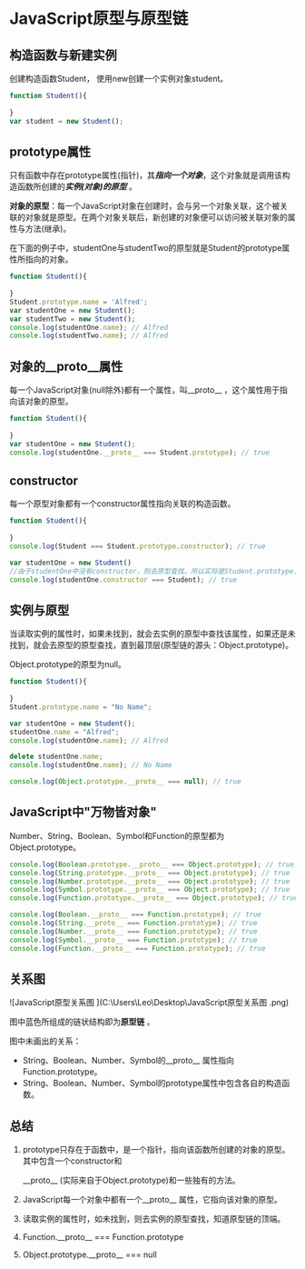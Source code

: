 # JavaScript原型与原型链

## 构造函数与新建实例

创建构造函数Student， 使用new创建一个实例对象student。

```javascript
function Student(){
  
}
var student = new Student();
```

## prototype属性

只有函数中存在prototype属性(指针)，其***指向一个对象***，这个对象就是调用该构造函数所创建的***实例(对象)的原型*** 。

**对象的原型**：每一个JavaScript对象在创建时，会与另一个对象关联，这个被关联的对象就是原型。在两个对象关联后，新创建的对象便可以访问被关联对象的属性与方法(继承)。

在下面的例子中，studentOne与studentTwo的原型就是Student的prototype属性所指向的对象。

```javascript
function Student(){
  
}
Student.prototype.name = 'Alfred';
var studentOne = new Student();
var studentTwo = new Student();
console.log(studentOne.name); // Alfred
console.log(studentTwo.name); // Alfred
```

## 对象的_\_proto\_\_属性

每一个JavaScript对象(null除外)都有一个属性，叫\_\_proto\_\_ ，这个属性用于指向该对象的原型。

```javascript
function Student(){
  
}
var studentOne = new Student();
console.log(studentOne.__proto__ === Student.prototype); // true
```

## constructor

每一个原型对象都有一个constructor属性指向关联的构造函数。

```javascript
function Student(){
  
}
console.log(Student === Student.prototype.constructor); // true

var studentOne = new Student()
//由于studentOne中没有constructor，则去原型查找，所以实际是Student.prototype.constructor
console.log(studentOne.constructor === Student); // true
```

## 实例与原型

当读取实例的属性时，如果未找到，就会去实例的原型中查找该属性，如果还是未找到，就会去原型的原型查找，直到最顶层(原型链的源头：Object.prototype)。

Object.prototype的原型为null。

```javascript
function Student(){
  
}
Student.prototype.name = "No Name";

var studentOne = new Student();
studentOne.name = "Alfred";
console.log(studentOne.name); // Alfred

delete studentOne.name;
console.log(studentOne.name); // No Name

console.log(Object.prototype.__proto__ === null); // true
```

## JavaScript中"万物皆对象"

Number、String、Boolean、Symbol和Function的原型都为Object.prototype。

```javascript
console.log(Boolean.prototype.__proto__ === Object.prototype); // true
console.log(String.prototype.__proto__ === Object.prototype); // true
console.log(Number.prototype.__proto__ === Object.prototype); // true
console.log(Symbol.prototype.__proto__ === Object.prototype); // true
console.log(Function.prototype.__proto__ === Object.prototype); // true

console.log(Boolean.__proto__ === Function.prototype); // true
console.log(String.__proto__ === Function.prototype); // true
console.log(Number.__proto__ === Function.prototype); // true
console.log(Symbol.__proto__ === Function.prototype); // true
console.log(Function.__proto__ === Function.prototype); // true
```

## 关系图

![JavaScript原型关系图 ](C:\Users\Leo\Desktop\JavaScript原型关系图 .png)

图中蓝色所组成的链状结构即为**原型链** 。

图中未画出的关系：

- String、Boolean、Number、Symbol的\_\_proto\_\_ 属性指向Function.prototype。
- String、Boolean、Number、Symbol的prototype属性中包含各自的构造函数。

## 总结

1. prototype只存在于函数中，是一个指针，指向该函数所创建的对象的原型。其中包含一个constructor和

   \_\_proto\_\_ (实际来自于Object.prototype)和一些独有的方法。

2. JavaScript每一个对象中都有一个\_\_proto\_\_ 属性，它指向该对象的原型。

3. 读取实例的属性时，如未找到，则去实例的原型查找，知道原型链的顶端。

4. Function.\_\_proto\_\_ === Function.prototype

5. Object.prototype.\_\_proto\_\_ === null